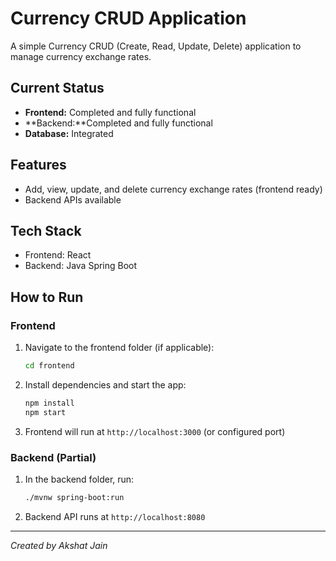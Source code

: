 
# Currency CRUD Application

A simple Currency CRUD (Create, Read, Update, Delete) application to manage currency exchange rates.

## Current Status

- **Frontend:** Completed and fully functional  
- **Backend:**Completed and fully functional
- **Database:**  Integrated 

## Features

- Add, view, update, and delete currency exchange rates (frontend ready)  
- Backend APIs available

## Tech Stack

- Frontend: React   
- Backend: Java Spring Boot 

## How to Run

### Frontend

1. Navigate to the frontend folder (if applicable):

   ```bash
   cd frontend
   ```

2. Install dependencies and start the app:

   ```bash
   npm install
   npm start
   ```

3. Frontend will run at `http://localhost:3000` (or configured port)

### Backend (Partial)

1. In the backend folder, run:

   ```bash
   ./mvnw spring-boot:run
   ```

2. Backend API runs at `http://localhost:8080`




---

*Created by Akshat Jain*
